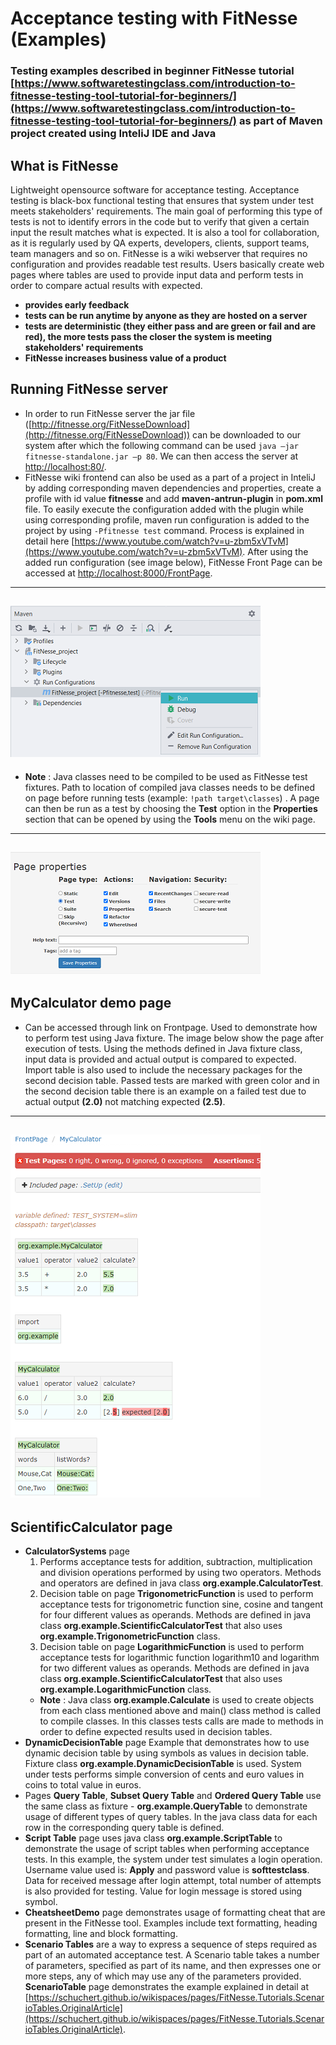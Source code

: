  Acceptance testing with FitNesse (Examples)
==========================================================
### Testing examples described in beginner FitNesse tutorial [https://www.softwaretestingclass.com/introduction-to-fitnesse-testing-tool-tutorial-for-beginners/](https://www.softwaretestingclass.com/introduction-to-fitnesse-testing-tool-tutorial-for-beginners/) as part of Maven project created using InteliJ IDE and Java

## What is FitNesse

Lightweight opensource software for acceptance testing. Acceptance testing is black-box functional testing that ensures that system under test meets stakeholders' requirements. The main goal of performing this type of tests is not to identify errors in the code but to verify that given a certain input the result matches what is expected.
It is also a tool for collaboration, as it is regularly used by QA experts, developers, clients, support teams, team managers and so on. FitNesse is a wiki webserver that requires no configuration and provides readable test results. Users basically create web pages where tables are used to provide input data and perform tests in order to compare actual results with expected.

- **provides early feedback**
- **tests can be run anytime by anyone as they are hosted on a server**
- **tests are deterministic (they either pass and are green or fail and are red), the more tests pass the closer the system is meeting stakeholders' requirements**
- **FitNesse increases business value of a product**

## Running FitNesse server

- In order to run FitNesse server the jar file ([http://fitnesse.org/FitNesseDownload](http://fitnesse.org/FitNesseDownload)) can be downloaded to our system after which the following command can be used `java –jar fitnesse-standalone.jar –p 80`. We can then access the server at [http://localhost:80/](http://localhost:80/).
- FitNesse wiki frontend can also be used as a part of a project in InteliJ by adding corresponding maven dependencies and properties, create a profile with id value **fitnesse** and add **maven-antrun-plugin** in **pom.xml** file. To easily execute the configuration added with the plugin while using corresponding profile, maven run configuration is added to the project by using `-Pfitnesse test` command. Process is explained in detail here [https://www.youtube.com/watch?v=u-zbm5xVTvM](https://www.youtube.com/watch?v=u-zbm5xVTvM). After using the added run configuration (see image below), FitNesse Front Page can be accessed at [http://localhost:8000/FrontPage](http://localhost:8000/FrontPage).
---
![Run FitNesse using Maven run configuration](src/main/resources/readmeImg/Run.png)
---
- **Note** : Java classes need to be compiled to be used as FitNesse test fixtures. Path to location of compiled java classes needs to be defined on page before running tests (example: `!path target\classes`) . A page can then be run as a test by choosing the **Test** option in the **Properties** section that can be opened by using the **Tools** menu on the wiki page.
---
![Defining a page as FitNesse page in properties section](src/main/resources/readmeImg/DefineTestPage.png)
---
## **MyCalculator** demo page

- Can be accessed through link on Frontpage. Used to demonstrate how to perform test using Java fixture. The image below show the page after execution of tests. Using the methods defined in Java fixture class, input data is provided and actual output is compared to expected. Import table is also used to include the necessary packages for the second decision table. Passed tests are marked with green color and in the second decision table there is an example on a failed test due to actual output **(2.0)** not matching expected **(2.5)**.
---
![Run FitNesse using Maven run configuration](src/main/resources/readmeImg/TestPageExample.png)
---
## **ScientificCalculator** page

- **CalculatorSystems** page
  1. Performs acceptance tests for addition, subtraction, multiplication and division operations performed by using two operators. Methods and operators are defined in java class **org.example.CalculatorTest**.
  2. Decision table on page **TrigonometricFunction** is used to perform acceptance tests for trigonometric function sine, cosine and tangent for four different values as operands. Methods are defined in java class **org.example.ScientificCalculatorTest** that also uses **org.example.TrigonometricFunction** class.
  3. Decision table on page **LogarithmicFunction** is used to perform acceptance tests for logarithmic function logarithm10 and logarithm for two different values as operands. Methods are defined in java class **org.example.ScientificCalculatorTest** that also uses **org.example.LogarithmicFunction** class.
  - **Note** : Java class **org.example.Calculate** is used to create objects from each class mentioned above and main() class method is called to compile classes. In this classes tests calls are made to methods in order to define expected results used in decision tables.
- **DynamicDecisionTable** page
Example that demonstrates how to use dynamic decision table by using symbols as values in decision table. Fixture class **org.example.DynamicDecisionTable** is used. System under tests performs simple conversion of cents and euro values in coins to total value in euros.
- Pages **Query Table**, **Subset Query Table** and **Ordered Query Table** use the same class as fixture - **org.example.QueryTable** to demonstrate usage of different types of query tables. In the java class data for each row in the corresponding query table is defined.
- **Script Table** page uses java class **org.example.ScriptTable** to demonstrate the usage of script tables when performing acceptance tests. In this example, the system under test simulates a login operation. Username value used is: **Apply** and password value is **softtestclass**. Data for received message after login attempt, total number of attempts is also provided for testing. Value for login message is stored using symbol.
- **CheatsheetDemo** page demonstrates usage of formatting cheat that are present in the FitNesse tool. Examples include text formatting, heading formatting, line and block formatting.
- **Scenario Tables** are a way to express a sequence of steps required as part of an automated acceptance test. A Scenario table takes a number of parameters, specified as part of its name, and then expresses one or more steps, any of which may use any of the parameters provided. **ScenarioTable** page demonstrates the example explained in detail at [https://schuchert.github.io/wikispaces/pages/FitNesse.Tutorials.ScenarioTables.OriginalArticle](https://schuchert.github.io/wikispaces/pages/FitNesse.Tutorials.ScenarioTables.OriginalArticle).

